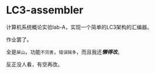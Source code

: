 # LC3-assembler
计算机系统概论实验lab-A，实现一个简单的LC3架构的汇编器。

作业罢了。

全是`屎山`，功能`不完善`，`错误贼多`，而且我还***懒得改***。

反正没人看，有空再改。
